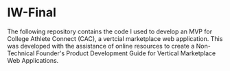 # IW-Final
The following repository contains the code I used to develop an MVP for College Athlete Connect (CAC), a vertcial marketplace web application. This was developed with the assistance of online resources to create a Non-Technical Founder's Product Development Guide for Vertical Marketplace Web Applications. 
